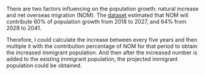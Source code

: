 There are two factors influencing on the population growth: natural increase and net overseas migration (NOM). The [dataset](https://www.abs.gov.au/ausstats/abs@.nsf/latestProducts/3222.0Media%20Release12017%20(base)%20-%202066) estimated that NOM will contribute 60% of population growth from 2018 to 2027, and 64% from 2028 to 2041.  
  
Therefore, I could calculate the increase between every five years and then multiple it with the contribution percentage of NOM for that period to obtain the increased immigrant population. And then after the increased number is added to the existing immigrant population, the projected immigrant population could be obtained.